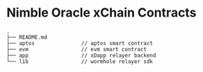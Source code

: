 # Nimble Oracle xChain Contracts

```
.
├── README.md
├── aptos               // aptos smart contract
├── evm                 // evm smart contract
├── app                 // xDapp relayer backend
└── lib                 // wormhole relayer sdk
```

